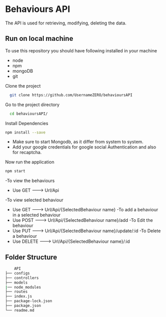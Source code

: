 # Behaviours API

The API is used for retrieving, modifying, deleting the data.

## Run on local machine

To use this repository you should have following
installed in your machine

- node
- npm
- mongoDB
- git

Clone the project

```bash
  git clone https://github.com/UsernameZERO/behavioursAPI
```

Go to the project directory

```bash
  cd behavioursAPI/

```

Install Dependencies

```bash
npm install --save
```

- Make sure to start Mongodb, as it differ from system to system.
- Add your google credentials for google social Authentication and also for recaptcha.

Now run the application

```bash
npm start
```

-To view the behaviours
- Use GET ---> Url/Api

-To view selected behaviour
- Use GET ---> Url/Api/{SelectedBehaviour name}
-To add a behaviour in a selected behaviour
- Use POST ---> Url/Api/{SelectedBehaviour name}/add
-To Edit the behaviour
- Use PUT ---> Url/Api/{SelectedBehaviour name}/update/:id
-To Delete a behaviour
- Use DELETE ---> Url/Api/{SelectedBehaviour name}/:id

## Folder Structure

```bash
    API
├── configs
├── controllers
├── models
|── node_modules
├── routes
├── index.js
├── package-lock.json
├── package.json
└── readme.md
```
